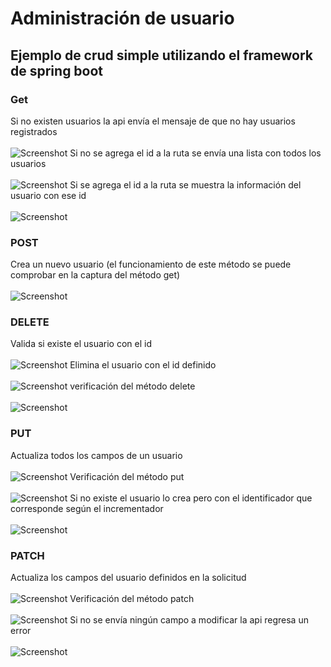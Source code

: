 # Administración de usuario
## Ejemplo de crud simple utilizando el framework de spring boot

### Get
Si no existen usuarios la api envía el mensaje de que no hay usuarios registrados <br><br>
![Screenshot](capturas/get_no_usuarios.png?raw=true "No hay usuarios")
Si no se agrega el id a la ruta se envía una lista con todos los usuarios <br><br>
![Screenshot](capturas/get_usuario.png?raw=true "Lista de usuarios")
Si se agrega el id a la ruta se muestra la información del usuario con ese id <br><br>
![Screenshot](capturas/get_usuario_id.png?raw=true "Informacion de un usuario dado")
### POST
Crea un nuevo usuario (el funcionamiento de este método se puede comprobar en la captura del método get) <br><br>
![Screenshot](capturas/post_crear.png?raw=true "Crea un usuario")

### DELETE
Valida si existe el usuario con el id<br><br>
![Screenshot](capturas/delete_usuario_no_existe.png?raw=true "Elimina un usuario que no existe")
 Elimina el usuario con el id definido <br><br>
![Screenshot](capturas/delete_usuario.png?raw=true "Elimina un usuario")
verificación del método delete <br><br>
![Screenshot](capturas/delete_verificacion.png?raw=true "Verificación de método delete")
### PUT
Actualiza todos los campos de un usuario <br><br>
![Screenshot](capturas/put_usuario_exitente.png?raw=true "Actualiza un usuario")
Verificación del método put <br><br>
![Screenshot](capturas/put_verficación.png?raw=true "Verificación del método put")
Si no existe el usuario lo crea pero con el identificador que corresponde según el incrementador <br><br>
![Screenshot](capturas/put_usuario_nuevo.png?raw=true "Crea un usuario")
### PATCH
Actualiza los campos del usuario definidos en la solicitud  <br><br>
![Screenshot](capturas/patch_nombre.png?raw=true "Actualiza el nombre de un usuario")
Verificación del método patch  <br><br>
![Screenshot](capturas/patch_verificación.png?raw=true "Verificación path")
Si no se envía ningún campo a modificar la api regresa un error <br><br>
![Screenshot](capturas/patch_no_campos.png?raw=true "Regresa error al no enviar ningun campo")
